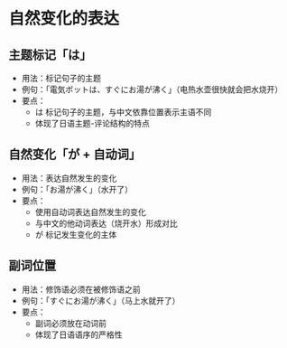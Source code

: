 # 自然变化的表达

## 主题标记「は」
- 用法：标记句子的主题
- 例句：「電気ボットは、すぐにお湯が沸く」（电热水壶很快就会把水烧开）
- 要点：
  - は 标记句子的主题，与中文依靠位置表示主语不同
  - 体现了日语主题-评论结构的特点

## 自然变化「が + 自动词」
- 用法：表达自然发生的变化
- 例句：「お湯が沸く」（水开了）
- 要点：
  - 使用自动词表达自然发生的变化
  - 与中文的他动词表达（烧开水）形成对比
  - が 标记发生变化的主体

## 副词位置
- 用法：修饰语必须在被修饰语之前
- 例句：「すぐにお湯が沸く」（马上水就开了）
- 要点：
  - 副词必须放在动词前
  - 体现了日语语序的严格性
